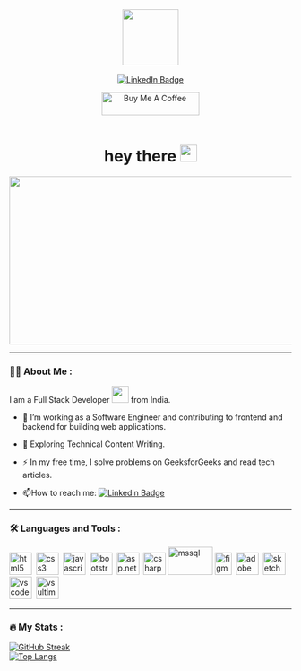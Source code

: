 <div id="header" align="center">
  <img src="https://media.giphy.com/media/v1.Y2lkPTc5MGI3NjExZjgyYTYzODZlNTRjN2UyOTg3ZjQ5Njg3MTA0MmIyNWI2ZDYyNDRmZiZlcD12MV9pbnRlcm5hbF9naWZzX2dpZklkJmN0PXM/M9gbBd9nbDrOTu1Mqx/giphy.gif" width="100"/>
</div>
<br />
<div id="badges" align="center">
  <a href="https://www.linkedin.com/in/timir-bhingradiya-b130a6218/">
    <img src="https://img.shields.io/badge/LinkedIn-blue?style=for-the-badge&logo=linkedin&logoColor=white" alt="LinkedIn Badge"/>
  </a>
  <br />
  <p align="center">
  <a href="https://www.buymeacoffee.com/timirbhingO" target="_blank"><img src="https://cdn.buymeacoffee.com/buttons/default-orange.png" alt="Buy Me A Coffee" height="41" width="174"></a>
  </p>
  <img src="https://komarev.com/ghpvc/?username=TTimir&style=flat-square&color=blue" alt=""/>
</div>
<h1 align="center">
  hey there
  <img src="https://media.giphy.com/media/hvRJCLFzcasrR4ia7z/giphy.gif" width="30px"/>
</h1>
<div align="center">
  <img src="https://media.giphy.com/media/dWesBcTLavkZuG35MI/giphy.gif" width="600" height="300"/>
</div>

---

### :man_technologist: About Me :
I am a Full Stack Developer <img src="https://media.giphy.com/media/WUlplcMpOCEmTGBtBW/giphy.gif" width="30"> from India.

- :telescope: I’m working as a Software Engineer and contributing to frontend and backend for building web applications.

- :seedling: Exploring Technical Content Writing.

- :zap: In my free time, I solve problems on GeeksforGeeks and read tech articles.

- :mailbox:How to reach me: [![Linkedin Badge](https://img.shields.io/badge/-timirbhingradiya-blue?style=flat&logo=Linkedin&logoColor=white)](https://www.linkedin.com/in/timir-bhingradiya-b130a6218)

---

### :hammer_and_wrench: Languages and Tools :
<div>
  <img src="https://upload.wikimedia.org/wikipedia/commons/6/61/HTML5_logo_and_wordmark.svg" alt="html5" width="40" height="40"/>&nbsp;
  <img src="https://upload.wikimedia.org/wikipedia/commons/d/d5/CSS3_logo_and_wordmark.svg" alt="css3" width="40" height="40"/>&nbsp;
  <img src="https://upload.wikimedia.org/wikipedia/commons/3/3b/Javascript_Logo.png" alt="javascript" width="40" height="40"/>&nbsp;
  <img src="https://d29fhpw069ctt2.cloudfront.net/icon/image/38839/preview.svg" alt="bootstrap" width="40" height="40"/>&nbsp;
  <img src="https://www.prchecker.info/free-icons/64x64/asp_net_64_px.png" alt="asp.net" width="40" height="40"/>&nbsp;
  <img src="https://cdn.icon-icons.com/icons2/2415/PNG/512/csharp_original_logo_icon_146578.png" alt="csharp" width="40" height="40"/>
  <img src="https://teorema-rd.com/storage/2020/05/microsoft-SQL-server-logo.jpg" alt="mssql" width="80" height="50"/>
  <img src="https://upload.wikimedia.org/wikipedia/commons/3/33/Figma-logo.svg" alt="figma" width="30" height="40"/>&nbsp;
  <img src="https://upload.wikimedia.org/wikipedia/commons/c/c2/Adobe_XD_CC_icon.svg" alt="adobe xd" width="40" height="40"/>&nbsp;
  <img src="https://upload.wikimedia.org/wikipedia/commons/5/59/Sketch_Logo.svg" alt="sketch" width="40" height="40"/>&nbsp;
  <img src="https://upload.wikimedia.org/wikipedia/commons/9/9a/Visual_Studio_Code_1.35_icon.svg" alt="vs code" width="40" height="40"/>&nbsp;
  <img src="https://upload.wikimedia.org/wikipedia/commons/thumb/2/2c/Visual_Studio_Icon_2022.svg/1024px-Visual_Studio_Icon_2022.svg.png" alt="vs ultimate" width="40" height="40"/>&nbsp;
</div>

---

### :fire: My Stats :
[![GitHub Streak](https://streak-stats.demolab.com?user=TTimir&theme=vision-friendly-dark)](https://git.io/streak-stats)
<br />
[![Top Langs](https://github-readme-stats.vercel.app/api/top-langs/?username=TTimir&layout=compact&theme=vision-friendly-dark)](https://github.com/anuraghazra/github-readme-stats)
